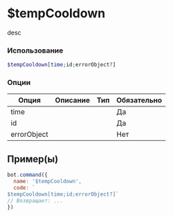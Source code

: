# $tempCooldown
desc
### Использование
```php
$tempCooldown[time;id;errorObject?]
```

### Опции

| Опция | Описание | Тип | Обязательно |
|--------|-------------|------|----------|
| time |  |  | Да | 
| id |  |  | Да | 
| errorObject |  |  | Нет |
## Пример(ы)

```javascript
bot.command({
  name: '$tempCooldown',
  code: `
$tempCooldown[time;id;errorObject?]`
// Возвращает: ...
})
```